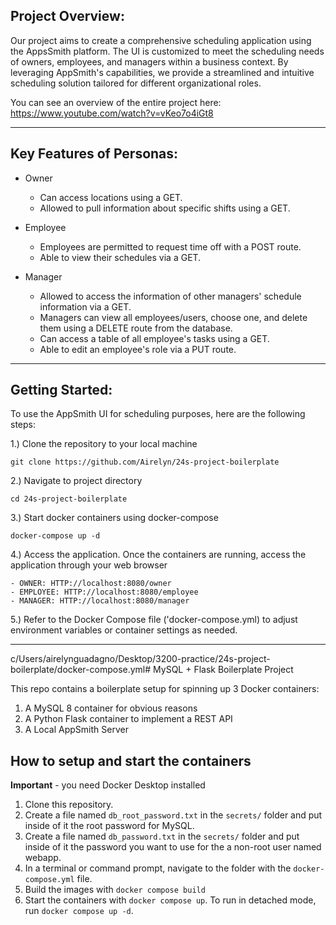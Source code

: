 ## Project Overview:

Our project aims to create a comprehensive scheduling application using the AppsSmith platform. The UI is customized to meet the scheduling needs of owners, employees, and managers within a business context. By leveraging AppSmith's capabilities, we provide a streamlined and intuitive scheduling solution tailored for different organizational roles.

You can see an overview of the entire project here: https://www.youtube.com/watch?v=vKeo7o4iGt8

-------------------------------------------------------------------------------

## Key Features of Personas:
- Owner
  -  Can access locations using a GET.
  -  Allowed to pull information about specific shifts using a GET.
    
- Employee
  - Employees are permitted to request time off with a POST route.
  - Able to view their schedules via a GET.

- Manager
  - Allowed to access the information of other managers' schedule information via a GET.
  - Managers can view all employees/users, choose one, and delete them using a DELETE route from the database.
  - Can access a table of all employee's tasks using a GET.
  - Able to edit an employee's role via a PUT route.
 
-------------------------------------------------------------------------------



## Getting Started:

To use the AppSmith UI for scheduling purposes, here are the following steps:

1.) Clone the repository to your local machine

    git clone https://github.com/Airelyn/24s-project-boilerplate
2.) Navigate to project directory

    cd 24s-project-boilerplate
3.) Start docker containers using docker-compose

    docker-compose up -d
4.) Access the application. Once the containers are running, access the application through your web browser

    - OWNER: HTTP://localhost:8080/owner
    - EMPLOYEE: HTTP://localhost:8080/employee
    - MANAGER: HTTP://localhost:8080/manager
5.) Refer to the Docker Compose file ('docker-compose.yml) to adjust environment variables or container settings as needed.


-------------------------------------------------------------------








c/Users/airelynguadagno/Desktop/3200-practice/24s-project-boilerplate/docker-compose.yml# MySQL + Flask Boilerplate Project

This repo contains a boilerplate setup for spinning up 3 Docker containers: 
1. A MySQL 8 container for obvious reasons
1. A Python Flask container to implement a REST API
1. A Local AppSmith Server

## How to setup and start the containers
**Important** - you need Docker Desktop installed

1. Clone this repository.  
1. Create a file named `db_root_password.txt` in the `secrets/` folder and put inside of it the root password for MySQL. 
1. Create a file named `db_password.txt` in the `secrets/` folder and put inside of it the password you want to use for the a non-root user named webapp. 
1. In a terminal or command prompt, navigate to the folder with the `docker-compose.yml` file.  
1. Build the images with `docker compose build`
1. Start the containers with `docker compose up`.  To run in detached mode, run `docker compose up -d`. 




